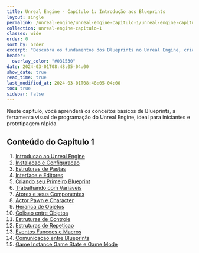 ```yaml
---
title: Unreal Engine - Capítulo 1: Introdução aos Blueprints
layout: single
permalink: /unreal-engine/unreal-engine-capitulo-1/unreal-engine-capitulo-1-conteudo
collection: unreal-engine-capitulo-1
classes: wide
order: 0
sort_by: order
excerpt: "Descubra os fundamentos dos Blueprints no Unreal Engine, criando lógica de jogo visualmente e acelerando o desenvolvimento."
header:
  overlay_color: "#031530"
date: 2024-03-01T08:48:05-04:00
show_date: true
read_time: true
last_modified_at: 2024-03-01T08:48:05-04:00
toc: true
sidebar: false
---
```


Neste capítulo, você aprenderá os conceitos básicos de Blueprints, a ferramenta visual de programação do Unreal Engine, ideal para iniciantes e prototipagem rápida.

## Conteúdo do Capítulo 1

<!-- Adicione aqui os tópicos ou links para subseções -->

1. [Introducao ao Unreal Engine](/unreal-engine-capitulo-1/introducao-ao-unreal-engine)
2. [Instalacao e Configuracao](/unreal-engine-capitulo-1/instalacao-e-configuracao)
3. [Estruturas de Pastas](/unreal-engine-capitulo-1/estruturas-de-pastas)
4. [Interface e Editores](/unreal-engine-capitulo-1/interface-e-editores)
5. [Criando seu Primeiro Blueprint](/unreal-engine-capitulo-1/criando-seu-primeiro-blueprint)
6. [Trabalhando com Variaveis](/unreal-engine-capitulo-1/trabalhando-com-variaveis)
7. [Atores e seus Componentes](/unreal-engine-capitulo-1/atores-e-seus-componentes)
8. [Actor Pawn e Character](/unreal-engine-capitulo-1/actor-pawn-e-character)
9. [Heranca de Objetos](/unreal-engine-capitulo-1/heran-a-de-objetos)
10. [Colisao entre Objetos](/unreal-engine-capitulo-1/colis-o-entra-objetos)
11. [Estruturas de Controle](/unreal-engine-capitulo-1/estruturas-de-controle)
12. [Estruturas de Repeticao](/unreal-engine-capitulo-1/estruras-de-repeticao)
13. [Eventos Funcoes e Macros](/unreal-engine-capitulo-1/eventos-funcoes-e-macros)
14. [Comunicacao entre Blueprints](/unreal-engine-capitulo-1/comunicacao-entre-blueprints)
15. [Game Instance Game State e Game Mode](/unreal-engine-capitulo-1/game-instance-game-state-e-game-mode)